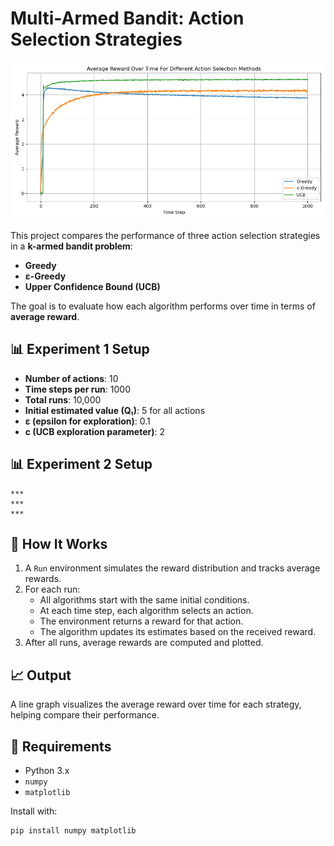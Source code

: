 # Multi-Armed Bandit: Action Selection Strategies

![Experiment 1 Results](experiment_1.png)

This project compares the performance of three action selection strategies in a **k-armed bandit problem**:

- **Greedy**
- **ε-Greedy**
- **Upper Confidence Bound (UCB)**

The goal is to evaluate how each algorithm performs over time in terms of **average reward**.

## 📊 Experiment 1 Setup

- **Number of actions**: 10
- **Time steps per run**: 1000
- **Total runs**: 10,000
- **Initial estimated value (Q₁)**: 5 for all actions
- **ε (epsilon for exploration)**: 0.1
- **c (UCB exploration parameter)**: 2

## 📊 Experiment 2 Setup
    ***
    ***
    ***

## 🧪 How It Works

1. A `Run` environment simulates the reward distribution and tracks average rewards.
2. For each run:
   - All algorithms start with the same initial conditions.
   - At each time step, each algorithm selects an action.
   - The environment returns a reward for that action.
   - The algorithm updates its estimates based on the received reward.
3. After all runs, average rewards are computed and plotted.

## 📈 Output

A line graph visualizes the average reward over time for each strategy, helping compare their performance.

## 🧰 Requirements

- Python 3.x
- `numpy`
- `matplotlib`

Install with:

```bash
pip install numpy matplotlib
